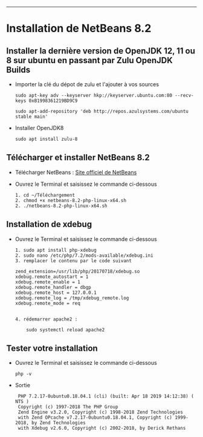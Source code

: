 ___
# Installation de NetBeans 8.2
## Installer la dernière version de OpenJDK 12, 11 ou 8 sur ubuntu en passant par Zulu OpenJDK Builds

* Importer la clé du dépot de zulu et l'ajouter à vos sources

      sudo apt-key adv --keyserver hkp://keyserver.ubuntu.com:80 --recv-keys 0xB1998361219BD9C9

      sudo apt-add-repository 'deb http://repos.azulsystems.com/ubuntu stable main'

* Installer OpenJDK8

      sudo apt install zulu-8

## Télécharger et installer NetBeans 8.2

* Télécharger NetBeans : [Site officiel de NetBeans](https://netbeans.org/downloads/8.2/)

* Ouvrez le Terminal et saisissez le commande ci-dessous

      1. cd ~/Téléchargement
      2. chmod +x netbeans-8.2-php-linux-x64.sh
      2. ./netbeans-8.2-php-linux-x64.sh 

## Installation de xdebug

* Ouvrez le Terminal et saisissez le commande ci-dessous

      1. sudo apt install php-xdebug
      2. sudo nano /etc/php/7.2/mods-available/xdebug.ini
      3. remplacer le contenu par le code suivant

      zend_extension=/usr/lib/php/20170718/xdebug.so
      xdebug.remote_autostart = 1
      xdebug.remote_enable = 1
      xdebug.remote_handler = dbgp
      xdebug.remote_host = 127.0.0.1
      xdebug.remote_log = /tmp/xdebug_remote.log
      xdebug.remote_mode = req
      

      4. rédemarrer apache2 :

          sudo systemctl reload apache2

## Tester votre installation

* Ouvrez le Terminal et saisissez le commande ci-dessous

      php -v

* Sortie 

       PHP 7.2.17-0ubuntu0.18.04.1 (cli) (built: Apr 18 2019 14:12:38) ( NTS )
       Copyright (c) 1997-2018 The PHP Group
       Zend Engine v3.2.0, Copyright (c) 1998-2018 Zend Technologies
       with Zend OPcache v7.2.17-0ubuntu0.18.04.1, Copyright (c) 1999-2018, by Zend Technologies
       with Xdebug v2.6.0, Copyright (c) 2002-2018, by Derick Rethans




      
